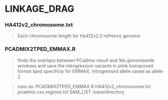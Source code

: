 # LINKAGE_DRAG

### HA412v2_chromosome.txt
> Each chromosome length for Ha412v2.0 refrence genome

### PCADMIX2TPED_EMMAX.R
> finds the overlaps between PCadmix result and 1kb genomewide windows and save the introgression variants in plink transposed format tped specificly for EMMAX, introgressed allele saved as allele 2


> runs as: PCADMIX2TPED_EMMAX.R HA412v2_chromosome.txt pcadmix.xxx.regions.txt SAM_LIST /save/directory
